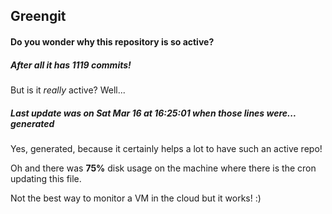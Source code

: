 ## Greengit

#### Do you wonder why this repository is so active?

##### After all it has 1119 commits!

But is it *really* active? Well...

##### Last update was on Sat Mar 16 at 16:25:01 when those lines were... generated

Yes, generated, because it certainly helps a lot to have such an active repo!

Oh and there was **75%** disk usage on the machine
where there is the cron updating this file.

Not the best way to monitor a VM in the cloud but it works! :)

